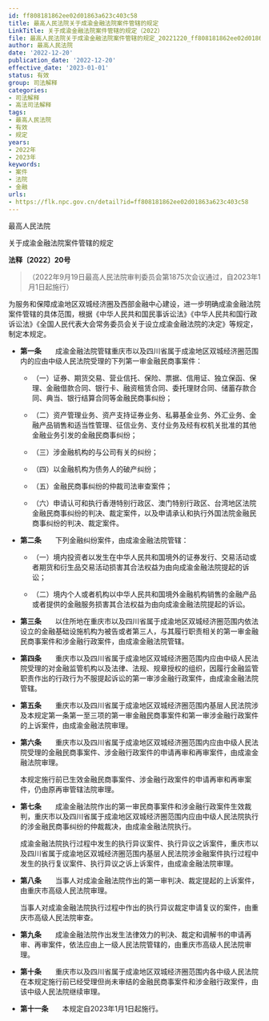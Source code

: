 ```yaml
---
id: ff808181862ee02d01863a623c403c58
title: 最高人民法院关于成渝金融法院案件管辖的规定
LinkTitle: 关于成渝金融法院案件管辖的规定（2022）
file: 最高人民法院关于成渝金融法院案件管辖的规定_20221220_ff808181862ee02d01863a623c403c58.docx
author: 最高人民法院
date: '2022-12-20'
publication_date: '2022-12-20'
effective_date: '2023-01-01'
status: 有效
group: 司法解释
categories:
- 司法解释
- 高法司法解释
tags:
- 最高人民法院
- 有效
- 规定
years:
- 2022年
- 2023年
keywords:
- 案件
- 法院
- 金融
urls:
- https://flk.npc.gov.cn/detail?id=ff808181862ee02d01863a623c403c58
---
```


最高人民法院

关于成渝金融法院案件管辖的规定

**法释〔2022〕20号**

> （2022年9月19日最高人民法院审判委员会第1875次会议通过，自2023年1月1日起施行）

为服务和保障成渝地区双城经济圈及西部金融中心建设，进一步明确成渝金融法院案件管辖的具体范围，根据《中华人民共和国民事诉讼法》《中华人民共和国行政诉讼法》《全国人民代表大会常务委员会关于设立成渝金融法院的决定》等规定，制定本规定。

- **第一条**　　成渝金融法院管辖重庆市以及四川省属于成渝地区双城经济圈范围内的应由中级人民法院受理的下列第一审金融民商事案件：

  - （一）证券、期货交易、营业信托、保险、票据、信用证、独立保函、保理、金融借款合同、银行卡、融资租赁合同、委托理财合同、储蓄存款合同、典当、银行结算合同等金融民商事纠纷；

  - （二）资产管理业务、资产支持证券业务、私募基金业务、外汇业务、金融产品销售和适当性管理、征信业务、支付业务及经有权机关批准的其他金融业务引发的金融民商事纠纷；

  - （三）涉金融机构的与公司有关的纠纷；

  - （四）以金融机构为债务人的破产纠纷；

  - （五）金融民商事纠纷的仲裁司法审查案件；

  - （六）申请认可和执行香港特别行政区、澳门特别行政区、台湾地区法院金融民商事纠纷的判决、裁定案件，以及申请承认和执行外国法院金融民商事纠纷的判决、裁定案件。

- **第二条**　　下列金融纠纷案件，由成渝金融法院管辖：

  - （一）境内投资者以发生在中华人民共和国境外的证券发行、交易活动或者期货和衍生品交易活动损害其合法权益为由向成渝金融法院提起的诉讼；

  - （二）境内个人或者机构以中华人民共和国境外金融机构销售的金融产品或者提供的金融服务损害其合法权益为由向成渝金融法院提起的诉讼。

- **第三条**　　以住所地在重庆市以及四川省属于成渝地区双城经济圈范围内依法设立的金融基础设施机构为被告或者第三人，与其履行职责相关的第一审金融民商事案件和涉金融行政案件，由成渝金融法院管辖。

- **第四条**　　重庆市以及四川省属于成渝地区双城经济圈范围内应由中级人民法院受理的对金融监管机构以及法律、法规、规章授权的组织，因履行金融监管职责作出的行政行为不服提起诉讼的第一审涉金融行政案件，由成渝金融法院管辖。

- **第五条**　　重庆市以及四川省属于成渝地区双城经济圈范围内基层人民法院涉及本规定第一条第一至三项的第一审金融民商事案件和第一审涉金融行政案件的上诉案件，由成渝金融法院审理。

- **第六条**　　重庆市以及四川省属于成渝地区双城经济圈范围内应由中级人民法院受理的金融民商事案件、涉金融行政案件的申请再审和再审案件，由成渝金融法院审理。

  本规定施行前已生效金融民商事案件、涉金融行政案件的申请再审和再审案件，仍由原再审管辖法院审理。

- **第七条**　　成渝金融法院作出的第一审民商事案件和涉金融行政案件生效裁判，重庆市以及四川省属于成渝地区双城经济圈范围内应由中级人民法院执行的涉金融民商事纠纷的仲裁裁决，由成渝金融法院执行。

  成渝金融法院执行过程中发生的执行异议案件、执行异议之诉案件，重庆市以及四川省属于成渝地区双城经济圈范围内基层人民法院涉金融案件执行过程中发生的执行复议案件、执行异议之诉上诉案件，由成渝金融法院审理。

- **第八条**　　当事人对成渝金融法院作出的第一审判决、裁定提起的上诉案件，由重庆市高级人民法院审理。

  当事人对成渝金融法院执行过程中作出的执行异议裁定申请复议的案件，由重庆市高级人民法院审查。

- **第九条**　　成渝金融法院作出发生法律效力的判决、裁定和调解书的申请再审、再审案件，依法应由上一级人民法院管辖的，由重庆市高级人民法院审理。

- **第十条**　　重庆市以及四川省属于成渝地区双城经济圈范围内各中级人民法院在本规定施行前已经受理但尚未审结的金融民商事案件和涉金融行政案件，由该中级人民法院继续审理。

- **第十一条**　　本规定自2023年1月1日起施行。
